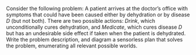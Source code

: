 

Consider the following problem: A patient arrives at the doctor’s office
with symptoms that could have been caused either by dehydration or by
disease $D$ (but not both). There are two possible actions: ${Drink}$,
which unconditionally cures dehydration, and ${Medicate}$, which cures
disease $D$ but has an undesirable side effect if taken when the patient
is dehydrated. Write the problem description, and diagram a sensorless
plan that solves the problem, enumerating all relevant possible worlds.
